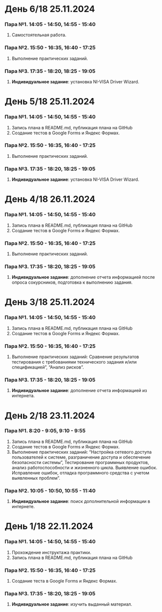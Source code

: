 # День 6/18 25.11.2024

### Пара №1. 14:05 - 14:50, 14:55 - 15:40
1. Самостоятельная работа.

### Пара №2. 15:50 - 16:35, 16:40 - 17:25
1. Выполнение практических заданий.

### Пара №3. 17:35 - 18:20, 18:25 - 19:05
1. **Индивидуальное задание**: установка NI-VISA Driver Wizard.

# День 5/18 25.11.2024

### Пара №1. 14:05 - 14:50, 14:55 - 15:40
1. Запись плана в README.md, публикация плана на GitHub
2. Создание тестов в Google Forms и Яндекс Формах.

### Пара №2. 15:50 - 16:35, 16:40 - 17:25
1. Выполнение практических заданий.

### Пара №3. 17:35 - 18:20, 18:25 - 19:05
1. **Индивидуальное задание**: установка NI-VISA Driver Wizard.

# День 4/18 26.11.2024

### Пара №1. 14:05 - 14:50, 14:55 - 15:40
1. Запись плана в README.md, публикация плана на GitHub
2. Создание тестов в Google Forms и Яндекс Формах.

### Пара №2. 15:50 - 16:35, 16:40 - 17:25
1. Выполнение практических заданий.

### Пара №3. 17:35 - 18:20, 18:25 - 19:05
1. **Индивидуальное задание**: дополнение отчета информацией после опроса сокурсников, подготовка к выполнению задания.

# День 3/18 25.11.2024

### Пара №1. 14:05 - 14:50, 14:55 - 15:40
1. Запись плана в README.md, публикация плана на GitHub
2. Создание тестов в Google Forms и Яндекс Формах.

### Пара №2. 15:50 - 16:35, 16:40 - 17:25
1. Выполнение практических заданий: Сравнение результатов тестирования с требованиями технического задания и/или спецификацией”, “Анализ рисков”.

### Пара №3. 17:35 - 18:20, 18:25 - 19:05
1. **Индивидуальное задание**: дополнение отчета информацией из интернета.


# День 2/18 23.11.2024

### Пара №1. 8:20 - 9:05, 9:10 - 9:55
1. Запись плана в README.md, публикация плана на GitHub
2. Создание тестов в Google Forms и Яндекс Формах.
3. Выполнение практических заданий: “Настройка сетевого доступа пользователей к системе, разграничение доступа и обеспечение безопасности системы”, Тестирование программных продуктов, анализ работоспособности и жизненного цикла. Выявление ошибок. Исправление ошибок, отладка программного средства с учетом выявленных проблем”.

### Пара №2. 10:05 - 10:50, 10:55 - 11:40
1. **Индивидуальное задание**: поиск дополнительной информации в интернете.

# День 1/18 22.11.2024

### Пара №1. 14:05 - 14:50, 14:55 - 15:40
1. Прохождение инструктажа практики.
2. Запись плана в README.md, публикация плана на GitHub

### Пара №2. 15:50 - 16:35, 16:40 - 17:25
1. Создание теста в Google Forms и Яндекс Формах.

### Пара №3. 17:35 - 18:20, 18:25 - 19:05
1. **Индивидуальное задание**: изучить выданный материал.